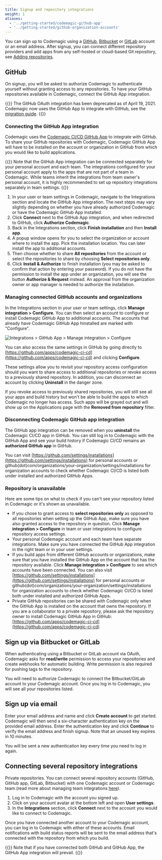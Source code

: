 ```yaml
---
title: Signup and repository integrations
weight: 1
aliases:
  - '../getting-started/codemagic-github-app'
  - '../getting-started/github-organization-accounts'
---
```


You can sign up to Codemagic using a [GitHub](https://github.com/), [Bitbucket](https://bitbucket.org/) or [GitLab](https://about.gitlab.com/) account or an email address. After signup, you can connect different repository providers and add apps from any self-hosted or cloud-based Git repository, see [Adding repositories](./adding-apps-from-custom-sources).
## GitHub

On signup, you will be asked to authorize Codemagic to authenticate yourself without granting access to any repositories. To have your GitHub repositories available in Codemagic, connect the GitHub App integration.

{{<notebox>}}
The GitHub OAuth integration has been deprecated as of April 19, 2021. Codemagic now uses the GitHub App to integrate with GitHub, see the [migration guide](../knowledge-base/migrate-to-github-app/).
{{</notebox>}}
### Connecting the GitHub App integration

Codemagic uses the [Codemagic CI/CD GitHub App](https://github.com/apps/codemagic-ci-cd) to integrate with GitHub. To share your GitHub repositories with Codemagic, Codemagic GitHub App will have to be installed on the account or organization in GitHub from which you would like to build applications.

{{<notebox>}}
Note that the GitHub App integration can be connected separately for your personal account and each team. The integrations configured for your personal account apply to the apps that are not part of a team in Codemagic. While teams inherit the integrations from team owner's personal account, it is highly recommended to set up repository integrations separately in team settings.
{{</notebox>}}

1. In your user or team settings in Codemagic, navigate to the Integrations section and locate the GitHub App integration. The next steps may vary slightly depending on whether you have already authorized Codemagic or have the Codemagic GitHub App installed.
2. Click **Connect** next to the GitHub App integration, and when redirected to GitHub, click **Authorize Codemagic**.
3. Back in the Integrations section, click **Finish installation** and then **Install app**.
4. A popup window opens for you to select the organization or account where to install the app. Pick the installation location. You can later install the app to additional accounts.
5. Then choose whether to share **All repositories** from the account or select the repositories to share by choosing **Select repositories only**.
6. Click **Install & Authorize** to finish installation (you may be asked to confirm that action by entering your password). If you do not have the permission to install the app under an organization, you will see the button **Authorize & Request** instead. An approval from the organization owner or app manager is needed to authorize the installation.

### Managing connected GitHub accounts and organizations

In the Integrations section in your user or team settings, click **Manage integration > Configure**. You can then select an account to configure or install Codemagic GitHub App to additional accounts. The accounts that already have Codemagic GitHub App hinstalled are marked with "Configure". 

![Integrations > GitHub App > Manage integration > Configure](../uploads/gh-app-conf.png)

You can also access the same settings in GitHub by going directly to [https://github.com/apps/codemagic-ci-cd](https://github.com/apps/codemagic-ci-cd) and clicking **Configure**.

These settings allow you to revisit your repository access configuration should you want to share access to additional repositories or revoke access to a previously shared repository. In addition, you can disconnect an account by clicking **Uninstall** in the danger zone.

If you revoke access to previously shared repositories, you will still see all your apps and build history but won't be able to build the apps to which Codemagic no longer has access. Such apps will be grayed out and will show up on the Applications page with the **Removed from repository** filter.

### Disconnecting Codemagic GitHub app integration

The GitHub app integration can be removed when you **uninstall** the Codemagic CI/CD app in GitHub. You can still log in to Codemagic with the GitHub App and see your build history if Codemagic CI/CD remains an **authorized GitHub app** in GitHub. 

You can visit [https://github.com/settings/installations](https://github.com/settings/installations) for personal accounts or github(dot)com/organizations/your-organization/settings/installations for organization accounts to check whether Codemagic CI/CD is listed both under installed and authorized GitHub Apps.

### Repository is unavailable

Here are some tips on what to check if you can't see your repository listed in Codemagic or it's shown as unavailable.

* If you chose to grant access to **select repositories only** as opposed to all repositories when setting up the GitHub App, make sure you have also granted access to the repository in question. Click **Manage integration > Configure** in team or user integrations to configure repository access settings.
* Your personal Codemagic account and each team have separate integrations. Make sure you have connected the GitHub App integration in the right team or in your user settings.
* If you build apps from different GitHub accounts or organizations, make sure that you have installed the GitHub App on the account that has the repository available. Click **Manage integration > Configure** to see which accounts have been connected. You can also visit [https://github.com/settings/installations](https://github.com/settings/installations) for personal accounts or github(dot)com/organizations/your-organization/settings/installations for organization accounts to check whether Codemagic CI/CD is listed both under installed and authorized GitHub Apps.
* Private GitHub repositories can be shared with Codemagic only when the GitHub App is installed on the account that owns the repository. If you are a collaborator to a private repository, please ask the repository owner to install Codemagic GitHub App in GitHub: [https://github.com/apps/codemagic-ci-cd](https://github.com/apps/codemagic-ci-cd)

## Sign up via Bitbucket or GitLab

When authenticating using a Bitbucket or GitLab account via OAuth, Codemagic asks for **read/write** permission to access your repositories and create webhooks for automatic building. Write permission is also required for pushing tags to the repository. 

You will need to authorize Codemagic to connect the Bitbucket/GitLab account to your Codemagic account. Once you log in to Codemagic, you will see all your repositories listed.

## Sign up via email

Enter your email address and name and click **Create account** to get started. Codemagic will then send a six-character authentication key on the provided email address. Enter the authentication key and click **Continue** to verify the email address and finish signup. Note that an unused key expires in 10 minutes. 

You will be sent a new authentication key every time you need to log in again.
## Connecting several repository integrations

Private repositories. You can connect several repository accounts (GitHub, GitHub app, GitLab, Bitbucket) with one Codemagic account or Codemagic team (read more about managing team integrations [here](../teams/teams/#managing-team-integrations)).

1. Log in to Codemagic with the account you signed up.
2. Click on your account avatar at the bottom left and open **User settings**.
3. In the **Integrations** section, click **Connect** next to the account you would like to connect to Codemagic.

Once you have connected another account to your Codemagic account, you can log in to Codemagic with either of these accounts. Email notifications with build status reports will be sent to the email address that's connected with the repository from which you build.

{{<notebox>}}
Note that if you have connected both GitHub and GitHub App, the GitHub App integration will prevail.
{{</notebox>}}
